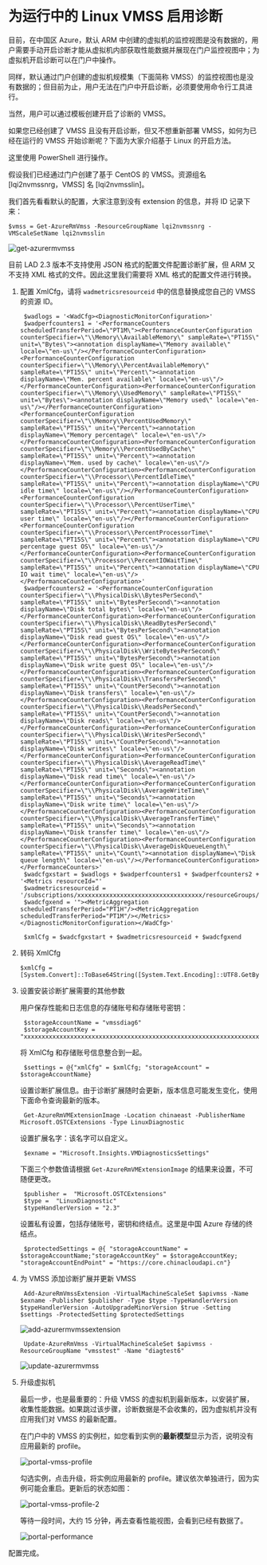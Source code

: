 <properties
    pageTitle="为运行中的 Linux VMSS 启用诊断"
    description="为运行中的 Linux VMSS 启用诊断"
    service=""
    resource="virtualmachinescalesets"
    authors="Qi Li"
    displayOrder=""
    selfHelpType=""
    supportTopicIds=""
    productPesIds=""
    resourceTags="Virtual Machine Scale Sets, Linux, VMSS, ARM, PowerShell"
    cloudEnvironments="MoonCake" />
<tags
    ms.service="virtual-machine-scale-sets-linux-aog"
    ms.date=""
    wacn.date="05/16/2017" />

# 为运行中的 Linux VMSS 启用诊断

目前，在中国区 Azure，默认 ARM 中创建的虚拟机的监控视图是没有数据的，用户需要手动开启诊断才能从虚拟机内部获取性能数据并展现在门户监控视图中；为虚拟机开启诊断可以在门户中操作。

同样，默认通过门户创建的虚拟机规模集（下面简称 VMSS）的监控视图也是没有数据的；但目前为止，用户无法在门户中开启诊断，必须要使用命令行工具进行。

当然，用户可以通过模板创建开启了诊断的 VMSS。

如果您已经创建了 VMSS 且没有开启诊断，但又不想重新部署 VMSS，如何为已经在运行的 VMSS 开始诊断呢？下面为大家介绍基于 Linux 的开启方法。

这里使用 PowerShell 进行操作。

假设我们已经通过门户创建了基于 CentOS 的 VMSS。资源组名 [lqi2nvmssnrg，VMSS] 名 [lqi2nvmsslin]。

我们首先看看默认的配置，大家注意到没有 extension 的信息，并将 ID 记录下来：

    $vmss = Get-AzureRmVmss -ResourceGroupName lqi2nvmssnrg -VMScaleSetName lqi2nvmsslin

![get-azurermvmss](./media/aog-virtual-machine-scale-sets-linux-enable-diagnostic/get-azurermvmss.png)

目前 LAD 2.3 版本不支持使用 JSON 格式的配置文件配置诊断扩展，但 ARM 又不支持 XML 格式的文件。因此这里我们需要将 XML 格式的配置文件进行转换。

1. 配置 XmlCfg，请将 `wadmetricsresourceid` 中的信息替换成您自己的 VMSS 的资源 ID。

        $wadlogs = '<WadCfg><DiagnosticMonitorConfiguration>'
        $wadperfcounters1 = '<PerformanceCounters scheduledTransferPeriod=\"PT1M\"><PerformanceCounterConfiguration counterSpecifier=\"\\Memory\\AvailableMemory\" sampleRate=\"PT15S\" unit=\"Bytes\"><annotation displayName=\"Memory available\" locale=\"en-us\"/></PerformanceCounterConfiguration><PerformanceCounterConfiguration counterSpecifier=\"\\Memory\\PercentAvailableMemory\" sampleRate=\"PT15S\" unit=\"Percent\"><annotation displayName=\"Mem. percent available\" locale=\"en-us\"/></PerformanceCounterConfiguration><PerformanceCounterConfiguration counterSpecifier=\"\\Memory\\UsedMemory\" sampleRate=\"PT15S\" unit=\"Bytes\"><annotation displayName=\"Memory used\" locale=\"en-us\"/></PerformanceCounterConfiguration><PerformanceCounterConfiguration counterSpecifier=\"\\Memory\\PercentUsedMemory\" sampleRate=\"PT15S\" unit=\"Percent\"><annotation displayName=\"Memory percentage\" locale=\"en-us\"/></PerformanceCounterConfiguration><PerformanceCounterConfiguration counterSpecifier=\"\\Memory\\PercentUsedByCache\" sampleRate=\"PT15S\" unit=\"Percent\"><annotation displayName=\"Mem. used by cache\" locale=\"en-us\"/></PerformanceCounterConfiguration><PerformanceCounterConfiguration counterSpecifier=\"\\Processor\\PercentIdleTime\" sampleRate=\"PT15S\" unit=\"Percent\"><annotation displayName=\"CPU idle time\" locale=\"en-us\"/></PerformanceCounterConfiguration><PerformanceCounterConfiguration counterSpecifier=\"\\Processor\\PercentUserTime\" sampleRate=\"PT15S\" unit=\"Percent\"><annotation displayName=\"CPU user time\" locale=\"en-us\"/></PerformanceCounterConfiguration><PerformanceCounterConfiguration counterSpecifier=\"\\Processor\\PercentProcessorTime\" sampleRate=\"PT15S\" unit=\"Percent\"><annotation displayName=\"CPU percentage guest OS\" locale=\"en-us\"/></PerformanceCounterConfiguration><PerformanceCounterConfiguration counterSpecifier=\"\\Processor\\PercentIOWaitTime\" sampleRate=\"PT15S\" unit=\"Percent\"><annotation displayName=\"CPU IO wait time\" locale=\"en-us\"/></PerformanceCounterConfiguration>'
        $wadperfcounters2 = '<PerformanceCounterConfiguration counterSpecifier=\"\\PhysicalDisk\\BytesPerSecond\" sampleRate=\"PT15S\" unit=\"BytesPerSecond\"><annotation displayName=\"Disk total bytes\" locale=\"en-us\"/></PerformanceCounterConfiguration><PerformanceCounterConfiguration counterSpecifier=\"\\PhysicalDisk\\ReadBytesPerSecond\" sampleRate=\"PT15S\" unit=\"BytesPerSecond\"><annotation displayName=\"Disk read guest OS\" locale=\"en-us\"/></PerformanceCounterConfiguration><PerformanceCounterConfiguration counterSpecifier=\"\\PhysicalDisk\\WriteBytesPerSecond\" sampleRate=\"PT15S\" unit=\"BytesPerSecond\"><annotation displayName=\"Disk write guest OS\" locale=\"en-us\"/></PerformanceCounterConfiguration><PerformanceCounterConfiguration counterSpecifier=\"\\PhysicalDisk\\TransfersPerSecond\" sampleRate=\"PT15S\" unit=\"CountPerSecond\"><annotation displayName=\"Disk transfers\" locale=\"en-us\"/></PerformanceCounterConfiguration><PerformanceCounterConfiguration counterSpecifier=\"\\PhysicalDisk\\ReadsPerSecond\" sampleRate=\"PT15S\" unit=\"CountPerSecond\"><annotation displayName=\"Disk reads\" locale=\"en-us\"/></PerformanceCounterConfiguration><PerformanceCounterConfiguration counterSpecifier=\"\\PhysicalDisk\\WritesPerSecond\" sampleRate=\"PT15S\" unit=\"CountPerSecond\"><annotation displayName=\"Disk writes\" locale=\"en-us\"/></PerformanceCounterConfiguration><PerformanceCounterConfiguration counterSpecifier=\"\\PhysicalDisk\\AverageReadTime\" sampleRate=\"PT15S\" unit=\"Seconds\"><annotation displayName=\"Disk read time\" locale=\"en-us\"/></PerformanceCounterConfiguration><PerformanceCounterConfiguration counterSpecifier=\"\\PhysicalDisk\\AverageWriteTime\" sampleRate=\"PT15S\" unit=\"Seconds\"><annotation displayName=\"Disk write time\" locale=\"en-us\"/></PerformanceCounterConfiguration><PerformanceCounterConfiguration counterSpecifier=\"\\PhysicalDisk\\AverageTransferTime\" sampleRate=\"PT15S\" unit=\"Seconds\"><annotation displayName=\"Disk transfer time\" locale=\"en-us\"/></PerformanceCounterConfiguration><PerformanceCounterConfiguration counterSpecifier=\"\\PhysicalDisk\\AverageDiskQueueLength\" sampleRate=\"PT15S\" unit=\"Count\"><annotation displayName=\"Disk queue length\" locale=\"en-us\"/></PerformanceCounterConfiguration></PerformanceCounters>'
        $wadcfgxstart = $wadlogs + $wadperfcounters1 + $wadperfcounters2 + '<Metrics resourceId="'
        $wadmetricsresourceid = '/subscriptions/xxxxxxxxxxxxxxxxxxxxxxxxxxxxxxxxxxx/resourceGroups/vmsstest/providers/Microsoft.Compute/virtualMachineScaleSets/diagtest6'
        $wadcfgxend = '"><MetricAggregation scheduledTransferPeriod="PT1H"/><MetricAggregation scheduledTransferPeriod="PT1M"/></Metrics></DiagnosticMonitorConfiguration></WadCfg>'

        $xmlCfg = $wadcfgxstart + $wadmetricsresourceid + $wadcfgxend

2.	转码 XmlCfg

        $xmlCfg = [System.Convert]::ToBase64String([System.Text.Encoding]::UTF8.GetBytes($xmlCfg))

3. 设置安装诊断扩展需要的其他参数

    用户保存性能和日志信息的存储账号和存储账号密钥：

        $storageAccountName = "vmssdiag6"
        $storageAccountKey = "xxxxxxxxxxxxxxxxxxxxxxxxxxxxxxxxxxxxxxxxxxxxxxxxxxxxxxxxxxxxxxxxxxx”

    将 XmlCfg 和存储账号信息整合到一起。

        $settings = @{"xmlCfg" = $xmlCfg; "storageAccount" = $storageAccountName}

    设置诊断扩展信息。由于诊断扩展随时会更新，版本信息可能发生变化，使用下面命令查询最新的版本。

        Get-AzureRmVMExtensionImage -Location chinaeast -PublisherName Microsoft.OSTCExtensions -Type LinuxDiagnostic

    设置扩展名字：该名字可以自定义。

        $exname = "Microsoft.Insights.VMDiagnosticsSettings"

    下面三个参数值请根据 `Get-AzureRmVMExtensionImage` 的结果来设置，不可随便更改。

        $publisher =  "Microsoft.OSTCExtensions"
        $type =  "LinuxDiagnostic"
        $typeHandlerVersion = "2.3"

    设置私有设置，包括存储账号，密钥和终结点。这里是中国 Azure 存储的终结点。

        $protectedSettings = @{ "storageAccountName" = $storageAccountName;"storageAccountKey" = $storageAccountKey; "storageAccountEndPoint" = "https://core.chinacloudapi.cn"}

4. 为 VMSS 添加诊断扩展并更新 VMSS

        Add-AzureRmVmssExtension -VirtualMachineScaleSet $apivmss -Name $exname -Publisher $publisher -Type $type -TypeHandlerVersion $typeHandlerVersion -AutoUpgradeMinorVersion $true -Setting $settings -ProtectedSetting $protectedSettings

    ![add-azurermvmssextension](./media/aog-virtual-machine-scale-sets-linux-enable-diagnostic/add-azurermvmssextension.png)

        Update-AzureRmVmss -VirtualMachineScaleSet $apivmss -ResourceGroupName "vmsstest" -Name "diagtest6"

    ![update-azurermvmss](./media/aog-virtual-machine-scale-sets-linux-enable-diagnostic/update-azurermvmss.png)

5. 升级虚拟机

    最后一步，也是最重要的：升级 VMSS 的虚拟机到最新版本，以安装扩展，收集性能数据。如果跳过该步骤，诊断数据是不会收集的，因为虚拟机并没有应用我们对 VMSS 的最新配置。

    在门户中的 VMSS 的实例栏，如您看到实例的**最新模型**显示为否，说明没有应用最新的 profile。

    ![portal-vmss-profile](./media/aog-virtual-machine-scale-sets-linux-enable-diagnostic/portal-vmss-profile.png)

    勾选实例，点击升级，将实例应用最新的 profile。建议依次单独进行，因为实例可能会重启。更新后的状态如图：

    ![portal-vmss-profile-2](./media/aog-virtual-machine-scale-sets-linux-enable-diagnostic/portal-vmss-profile-2.png)

    等待一段时间，大约 15 分钟，再去查看性能视图，会看到已经有数据了。

    ![portal-performance](./media/aog-virtual-machine-scale-sets-linux-enable-diagnostic/portal-performance.png)

配置完成。